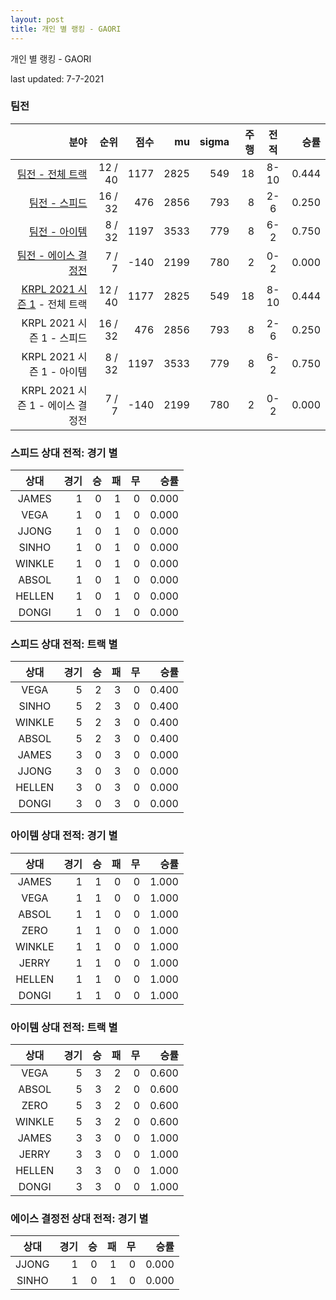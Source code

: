 ```yaml
---
layout: post
title: 개인 별 랭킹 - GAORI
---
```



개인 별 랭킹 - GAORI


last updated: 7-7-2021


### 팀전

| 분야 | 순위 | 점수 | mu | sigma | 주행 | 전적 | 승률 |
|---:|---:|---:|---:|---:|---:|:---:|---:|
| [팀전 - 전체 트랙](../team-full) | 12 / 40 | 1177 | 2825 | 549 | 18 | 8-10 | 0.444 |
| [팀전 - 스피드](../team-speed) | 16 / 32 | 476 | 2856 | 793 | 8 | 2-6 | 0.250 |
| [팀전 - 아이템](../team-item) | 8 / 32 | 1197 | 3533 | 779 | 8 | 6-2 | 0.750 |
| [팀전 - 에이스 결정전](../team-ace) | 7 / 7 | -140 | 2199 | 780 | 2 | 0-2 | 0.000 |
| [KRPL 2021 시즌 1](../teams-t2021_1) - 전체 트랙 | 12 / 40 | 1177 | 2825 | 549 | 18 | 8-10 | 0.444 |
| KRPL 2021 시즌 1 - 스피드 | 16 / 32 | 476 | 2856 | 793 | 8 | 2-6 | 0.250 |
| KRPL 2021 시즌 1 - 아이템 | 8 / 32 | 1197 | 3533 | 779 | 8 | 6-2 | 0.750 |
| KRPL 2021 시즌 1 - 에이스 결정전 | 7 / 7 | -140 | 2199 | 780 | 2 | 0-2 | 0.000 |

### 스피드 상대 전적: 경기 별

| 상대 | 경기 | 승 | 패 | 무 | 승률 |
|:---:|---:|---:|---:|---:|---:|
| JAMES | 1 | 0 | 1 | 0 | 0.000 |
| VEGA | 1 | 0 | 1 | 0 | 0.000 |
| JJONG | 1 | 0 | 1 | 0 | 0.000 |
| SINHO | 1 | 0 | 1 | 0 | 0.000 |
| WINKLE | 1 | 0 | 1 | 0 | 0.000 |
| ABSOL | 1 | 0 | 1 | 0 | 0.000 |
| HELLEN | 1 | 0 | 1 | 0 | 0.000 |
| DONGI | 1 | 0 | 1 | 0 | 0.000 |

### 스피드 상대 전적: 트랙 별

| 상대 | 경기 | 승 | 패 | 무 | 승률 |
|:---:|---:|---:|---:|---:|---:|
| VEGA | 5 | 2 | 3 | 0 | 0.400 |
| SINHO | 5 | 2 | 3 | 0 | 0.400 |
| WINKLE | 5 | 2 | 3 | 0 | 0.400 |
| ABSOL | 5 | 2 | 3 | 0 | 0.400 |
| JAMES | 3 | 0 | 3 | 0 | 0.000 |
| JJONG | 3 | 0 | 3 | 0 | 0.000 |
| HELLEN | 3 | 0 | 3 | 0 | 0.000 |
| DONGI | 3 | 0 | 3 | 0 | 0.000 |

### 아이템 상대 전적: 경기 별

| 상대 | 경기 | 승 | 패 | 무 | 승률 |
|:---:|---:|---:|---:|---:|---:|
| JAMES | 1 | 1 | 0 | 0 | 1.000 |
| VEGA | 1 | 1 | 0 | 0 | 1.000 |
| ABSOL | 1 | 1 | 0 | 0 | 1.000 |
| ZERO | 1 | 1 | 0 | 0 | 1.000 |
| WINKLE | 1 | 1 | 0 | 0 | 1.000 |
| JERRY | 1 | 1 | 0 | 0 | 1.000 |
| HELLEN | 1 | 1 | 0 | 0 | 1.000 |
| DONGI | 1 | 1 | 0 | 0 | 1.000 |

### 아이템 상대 전적: 트랙 별

| 상대 | 경기 | 승 | 패 | 무 | 승률 |
|:---:|---:|---:|---:|---:|---:|
| VEGA | 5 | 3 | 2 | 0 | 0.600 |
| ABSOL | 5 | 3 | 2 | 0 | 0.600 |
| ZERO | 5 | 3 | 2 | 0 | 0.600 |
| WINKLE | 5 | 3 | 2 | 0 | 0.600 |
| JAMES | 3 | 3 | 0 | 0 | 1.000 |
| JERRY | 3 | 3 | 0 | 0 | 1.000 |
| HELLEN | 3 | 3 | 0 | 0 | 1.000 |
| DONGI | 3 | 3 | 0 | 0 | 1.000 |

### 에이스 결정전 상대 전적: 경기 별

| 상대 | 경기 | 승 | 패 | 무 | 승률 |
|:---:|---:|---:|---:|---:|---:|
| JJONG | 1 | 0 | 1 | 0 | 0.000 |
| SINHO | 1 | 0 | 1 | 0 | 0.000 |
